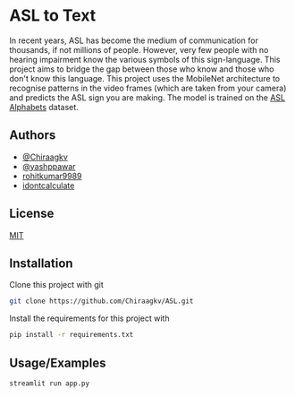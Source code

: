 # ASL to Text

In recent years, ASL has become the medium of communication for thousands, if not millions of people. However, very few people with no hearing impairment know the various symbols of this sign-language. This project aims to bridge the gap between those who know and those who don't know this language. This project uses the MobileNet architecture to recognise patterns in the video frames (which are taken from your camera) and predicts the ASL sign you are making. The model is trained on the [ASL Alphabets](https://www.kaggle.com/grassknoted/asl-alphabet) dataset.



## Authors

- [@Chiraagkv](https://github.com/Chiraagkv)
- [@yashppawar](https://github.com/yashppawar)
- [rohitkumar9989](https://github.com/rohitkumar9989)
- [idontcalculate](https://github.com/idontcalculate)

  
## License

[MIT](https://github.com/Chiraagkv/ASL/blob/main/LICENSE)

  
## Installation

Clone this project with git

```bash
git clone https://github.com/Chiraagkv/ASL.git
```

Install the requirements for this project with

```bash
pip install -r requirements.txt
```
    
## Usage/Examples

```bash
streamlit run app.py
```

  
